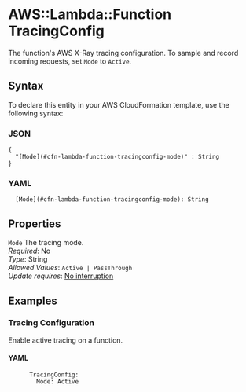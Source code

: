 # AWS::Lambda::Function TracingConfig<a name="aws-properties-lambda-function-tracingconfig"></a>

The function's AWS X\-Ray tracing configuration\. To sample and record incoming requests, set `Mode` to `Active`\.

## Syntax<a name="aws-properties-lambda-function-tracingconfig-syntax"></a>

To declare this entity in your AWS CloudFormation template, use the following syntax:

### JSON<a name="aws-properties-lambda-function-tracingconfig-syntax.json"></a>

```
{
  "[Mode](#cfn-lambda-function-tracingconfig-mode)" : String
}
```

### YAML<a name="aws-properties-lambda-function-tracingconfig-syntax.yaml"></a>

```
  [Mode](#cfn-lambda-function-tracingconfig-mode): String
```

## Properties<a name="aws-properties-lambda-function-tracingconfig-properties"></a>

`Mode`  <a name="cfn-lambda-function-tracingconfig-mode"></a>
The tracing mode\.  
*Required*: No  
*Type*: String  
*Allowed Values*: `Active | PassThrough`  
*Update requires*: [No interruption](https://docs.aws.amazon.com/AWSCloudFormation/latest/UserGuide/using-cfn-updating-stacks-update-behaviors.html#update-no-interrupt)

## Examples<a name="aws-properties-lambda-function-tracingconfig--examples"></a>

### Tracing Configuration<a name="aws-properties-lambda-function-tracingconfig--examples--Tracing_Configuration"></a>

Enable active tracing on a function\.

#### YAML<a name="aws-properties-lambda-function-tracingconfig--examples--Tracing_Configuration--yaml"></a>

```
      TracingConfig:
        Mode: Active
```